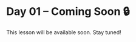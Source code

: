# Day 01 – Coming Soon 🔒

This lesson will be available soon. Stay tuned!

<!-- If you're contributing, add diagrams to: ../assets/day01.png -->
